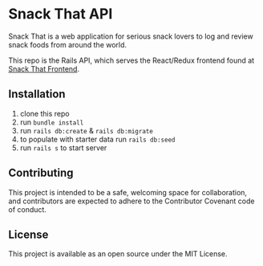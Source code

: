 # Snack That API

Snack That is a web application for serious snack lovers to log and review snack foods from around the world.

This repo is the Rails API, which serves the React/Redux frontend found at <a href='https://github.com/Waffles4Ransom/snack_that_frontend'>Snack That Frontend</a>.

## Installation
1. clone this repo
2. run `bundle install`
3. run `rails db:create` & `rails db:migrate`
4. to populate with starter data run `rails db:seed`
5. run `rails s` to start server

## Contributing 
This project is intended to be a safe, welcoming space for collaboration, and contributors are expected to adhere to the Contributor Covenant code of conduct.

## License 
This project is available as an open source under the MIT License.

